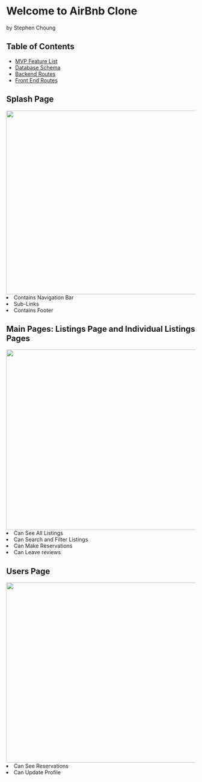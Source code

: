 # Welcome to AirBnb Clone
by Stephen Choung

## Table of Contents
* [MVP Feature List](https://github.com/Twprcntmlk/App-Academy-Week16-Solo-Project/wiki/MVP-List)
* [Database Schema](https://github.com/Twprcntmlk/App-Academy-Week16-Solo-Project/wiki/Database-Schema)
* [Backend Routes](https://github.com/Twprcntmlk/App-Academy-Week16-Solo-Project/wiki/Backend-Routes)
* [Front End Routes](https://github.com/Twprcntmlk/App-Academy-Week16-Solo-Project/wiki/Frontend-Routes)

## Splash Page
<img src="./image/AirBnbSplashGif.gif" width=812px height=489px>
<li> Contains Navigation Bar</li>
<li>Sub-Links</li>
<li>Contains Footer</li>

## Main Pages: Listings Page and Individual Listings Pages
<img src="./image/AirBnbMainGIF.gif" width=854px height=480px>
<li>Can See All Listings</li>
<li>Can Search and Filter Listings</li>
<li>Can Make Reservations</li>
<li>Can Leave reviews</li>

## Users Page
<img src="./image/AirBnBHostPageGif.gif" width=854px height=480px>
<li>Can See Reservations</li>
<li>Can Update Profile</li>
